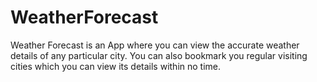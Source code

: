 # WeatherForecast
Weather Forecast is an App where you can view the accurate weather details of any particular city. You can also bookmark you regular visiting cities which you can view its details within no time.
